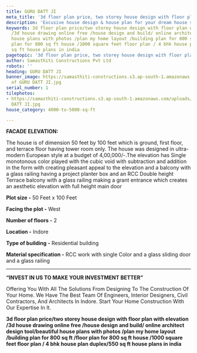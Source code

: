```yaml
---
title: GURU DATT JI
meta_title: '3d floor plan price, two storey house design with floor plan with elevation. '
description: 'Excusive house design & house plan for your dream house seeker. '
keywords: 3d floor plan price/two storey house design with floor plan with elevation
  /3d house drawing online free /house design and build/ online architect design tool/beautiful
  house plans with photos /plan my home layout /building plan for 800 sq ft /floor
  plan for 800 sq ft house /1000 square feet floor plan / 4 bhk house plan duplex/550
  sq ft house plans in india
pagetopic: '3d floor plan price, two storey house design with floor plan with elevation. '
author: Samasthiti Constructions Pvt Ltd
robots: ''
heading: GURU DATT JI
banner_image: https://samasthiti-constructions.s3.ap-south-1.amazonaws.com/uploads/Copy
  of GURU DATT JI.jpg
serial_number: 1
tilephotos:
- https://samasthiti-constructions.s3.ap-south-1.amazonaws.com/uploads/Copy of GURU
  DATT JI.jpg
house_category: 4000-to-5000-sq-ft

---
```

**FACADE ELEVATION:**

The house is of dimension 50 feet by 100 feet which is ground, first floor, and terrace floor having tower room only. The house was designed in ultra-modern European style at a budget of 4,00,000/-.The elevation has Single monotonous color played with the cubic void with subtraction and addition in the form with creating pleasant appeal to the elevation and a balcony with a glass railing having a project planter box and an RCC Double height Terrace balcony with a glass railing making a grant entrance which creates an aesthetic elevation with full height main door

**Plot size -** 50 Feet x 100 Feet

**Facing the plot -** West

**Number of floors -** 2

**Location -** Indore

**Type of building -** Residential building

**Material specification -** RCC work with single Color and a glass sliding door and a glass railing

***

**“INVEST IN US TO MAKE YOUR INVESTMENT BETTER”**

Offering You With All The Solutions From Designing To The Construction Of Your Home. We Have The Best Team Of Engineers, Interior Designers, Civil Contractors, And Architects In Indore. Start Your Home Construction With Our Expertise In It.

**3d floor plan price/two storey house design with floor plan with elevation /3d house drawing online free /house design and build/ online architect design tool/beautiful house plans with photos /plan my home layout /building plan for 800 sq ft /floor plan for 800 sq ft house /1000 square feet floor plan / 4 bhk house plan duplex/550 sq ft house plans in india**